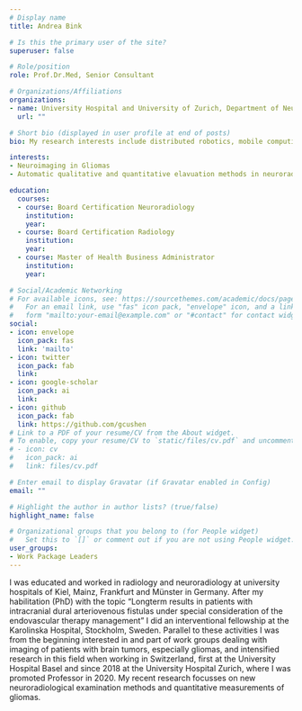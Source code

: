 ```yaml
---
# Display name
title: Andrea Bink

# Is this the primary user of the site?
superuser: false

# Role/position
role: Prof.Dr.Med, Senior Consultant

# Organizations/Affiliations
organizations:
- name: University Hospital and University of Zurich, Department of Neuroradiology
  url: ""

# Short bio (displayed in user profile at end of posts)
bio: My research interests include distributed robotics, mobile computing and programmable matter.

interests:
- Neuroimaging in Gliomas
- Automatic qualitative and quantitative elavuation methods in neuroradiology

education:
  courses:
  - course: Board Certification Neuroradiology
    institution: 
    year: 
  - course: Board Certification Radiology
    institution: 
    year: 
  - course: Master of Health Business Administrator
    institution: 
    year: 

# Social/Academic Networking
# For available icons, see: https://sourcethemes.com/academic/docs/page-builder/#icons
#   For an email link, use "fas" icon pack, "envelope" icon, and a link in the
#   form "mailto:your-email@example.com" or "#contact" for contact widget.
social:
- icon: envelope
  icon_pack: fas
  link: 'mailto'
- icon: twitter
  icon_pack: fab
  link: 
- icon: google-scholar
  icon_pack: ai
  link: 
- icon: github
  icon_pack: fab
  link: https://github.com/gcushen
# Link to a PDF of your resume/CV from the About widget.
# To enable, copy your resume/CV to `static/files/cv.pdf` and uncomment the lines below.
# - icon: cv
#   icon_pack: ai
#   link: files/cv.pdf

# Enter email to display Gravatar (if Gravatar enabled in Config)
email: ""

# Highlight the author in author lists? (true/false)
highlight_name: false

# Organizational groups that you belong to (for People widget)
#   Set this to `[]` or comment out if you are not using People widget.
user_groups:
- Work Package Leaders
---
```

I was educated and worked in radiology and neuroradiology at university hospitals of Kiel, Mainz, Frankfurt and Münster in Germany. After my habilitation (PhD) with the topic “Longterm results in patients with intracranial dural arteriovenous fistulas under special consideration of the endovascular therapy management” I did an interventional fellowship at the Karolinska Hospital, Stockholm, Sweden. 
Parallel to these activities I was from the beginning interested in and part of work groups dealing with imaging of patients with brain tumors, especially gliomas, and intensified research in this field when working in Switzerland, first at the University Hospital Basel and since 2018 at the University Hospital Zurich, where I was promoted Professor in 2020. My recent research focusses on new neuroradiological examination methods and quantitative measurements of gliomas. 



